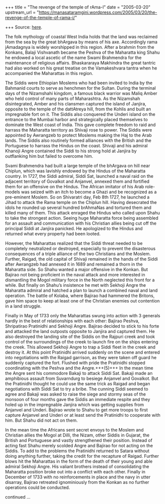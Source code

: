 +++
title = "The revenge of the temple of rAma-I"
date = "2005-03-20"
upstream_url = "https://manasataramgini.wordpress.com/2005/03/20/the-revenge-of-the-temple-of-rama-i/"

+++
Source: [here](https://manasataramgini.wordpress.com/2005/03/20/the-revenge-of-the-temple-of-rama-i/).

The folk mythology of coastal West India holds that the land was reclaimed from the sea by the great bhArgava by means of his axe. Accordingly rama jAmadagnya is widely worshipped in this region. After a brahmin from the Konkans, Balaji Vishvanath became the Peshva of the Maharatta king Shahu he endowed a local ascetic of the name Swami Brahmendra for the maintenance of religious affairs. Bhaskararaya Makhindra the great tantric had also worked on his great treatise on the Vamakeshvara tantra when he accompanied the Maharattas in this region.

The Siddis were Ethiopian Moslems who had been invited to India by the Bahmanid courts to serve as henchmen for the Sultan. During the terminal days of the Nizamshahi kingdom, a famous black warrior was Maliq Amber who held control of many parts of Maharashtra. As the Nizamshah disintegrated, Amber and his clansmen captured the island of Janjira, opposite to the temple of the dattAtreya hill, from the Kohlis and built an impregnable fort on it. The Siddis also conquered the Underi island on the entrance to the Mumbai harbor and strategically placed themselves to dominate the West coast of India. This gave complete freedom to raid and harrass the Maharatta territory as Shivaji rose to power. The Siddis were appointed by Awrangzeb to protect Moslems making the Haj to the Arab lands. The Siddis also routinely formed alliances with the British and the Portuguese to harrass the Hindus on the coast. Shivaji and his admiral Khanoji Angre contained the Siddi to his strong hold at Janjira by outflanking him but failed to overcome him.

Svami Brahmendra had built a large temple of the bhArgava on hill near Chiplun, which was lavishly endowed by the Hindus of the Maharatta country. In 1727, the Siddi admiral, Siddi Sat, launched a naval raid on the adjacent territory of Govalkot and Anjanvel, annexed them and fortified them for an offensive on the Hindus. The African imitator of his Arab role-models was seized with an itch to become a Ghazi and be recognized as a pre-eminent Moslem. So on Shivaratri day, Feb 8th 1727, he launched a Jihad to attack the Rama temple on the Chiplun hill. Having desecrated the idols he rounded up several hundred brAhmaNas and tortured them and killed many of them. This attack enraged the Hindus who called upon Shahu to take the strongest action. Seeing huge Maharatta force being assembled for an assault and communication with his Christian allies being cut off the principal Siddi at Janjira panicked. He apologized to the Hindus and returned what every property had been looted.

However, the Maharattas realized that the Siddi threat needed to be completely neutralized or destroyed, especially to prevent the disasterous consequences of a triple alliance of the two Christians and the Moslem. Further, Raigad, the old capital of Shivaji remained in the hands of the Siddi after Awrangzeb had annexed it in 1689 and remained a thorn in the Maharatta side. So Shahu wanted a major offensive in the Konkan. But Bajirao not being proficient in the naval attack and more interested in dismantling the Mogol military force in the North neglected this front for a while. But finally on Shahu’s insistence he met with Sekhoji Angre the Maharatta admiral and hatched a plan to launch a combined naval and land operation. The battle of Kolaba, where Bajirao had hammered the Britons, gave him space to keep at least one of the Christian enemies out contention in a land struggle. 

Finally in May of 1733 only the Maharattas swung into action with 3 generals hardly in the best of relationships with each other: Bajirao Peshva, Shripatirao Pratinidhi and Sekhoji Angre. Bajirao decided to stick to his forte and attacked the land outposts opposite to Janjira and captured them. He also destroyed the landing site of the Siddis on the Rajpuri creek and took control of the surroundings of the creek to launch fire on the ships entering the creek. This allowed Sekhoji Angre to trap a Siddi fleet in the creek and destroy it. At this point Pratinidhi arrived suddenly on the scene and entered into negotiations with the Raigad garrison, as they were taken off guard he suddenly captured the fort. Flushed with pride the Pratinidhi stopped coordinating with the Peshva and the Angre.+++(5)+++ In the mean time the Angre sent his commodore Bakaji to attack Siddi Sat. Bakaji made an amphibious assault from Suvarndurg to besiege Anjanvel and Govalkot. But the Pratinidhi thought he could use the same trick as Raigad and began negotiations with Siddi Sat to try a bribe. The cunning Siddi seemed to agree and Bakaji was asked to raise the siege and stormy seas of the monsoon of four months gave the Siddis an immediate respite and they holed up in the impregnable Janjira which was getting supplies from Anjanvel and Underi. Bajirao wrote to Shahu to get more troops to first capture Anjanvel and Underi or at least send the Pratinidhi to cooperate with him. But Shahu did not act on them.

In the mean time the Africans sent secret envoys to the Moslem and Christian allies the Mogol at Dilli, the Nizam, other Siddis in Gujarat, the British and Portuguese and vastly strengthened their position. Instead of acting fast Shahu merely scolded Angre and Bajirao for not acting on the Siddis. To add to the problems the Pratinidhi returned to Satara without doing anything further, taking the credit for the recapture of Raigad. Further blows hit the Maharattas in the form of the death of their young and able admiral Sekhoji Angre. His valiant brothers instead of consolidating the Maharatta position broke out into a conflict with each other. Finally in December of 1733 with no reinforcements in place and the navy in utter disarray, Bajirao retreated ignominiously from the Konkan as no further operations could be conducted.

continued …

